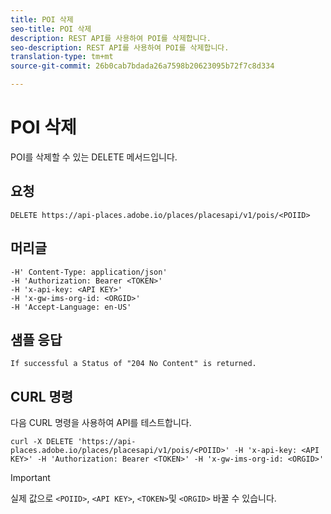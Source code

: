 ```yaml
---
title: POI 삭제
seo-title: POI 삭제
description: REST API를 사용하여 POI를 삭제합니다.
seo-description: REST API를 사용하여 POI를 삭제합니다.
translation-type: tm+mt
source-git-commit: 26b0cab7bdada26a7598b20623095b72f7c8d334

---
```



# POI 삭제

POI를 삭제할 수 있는 DELETE 메서드입니다.

## 요청

```text
DELETE https://api-places.adobe.io/places/placesapi/v1/pois/<POIID>
```

## 머리글

```text
-H' Content-Type: application/json'  
-H 'Authorization: Bearer <TOKEN>'  
-H 'x-api-key: <API KEY>'  
-H 'x-gw-ims-org-id: <ORGID>'  
-H 'Accept-Language: en-US'
```

## 샘플 응답

```text
If successful a Status of "204 No Content" is returned.
```

## CURL 명령

다음 CURL 명령을 사용하여 API를 테스트합니다.

```text
curl -X DELETE 'https://api-places.adobe.io/places/placesapi/v1/pois/<POIID>' -H 'x-api-key: <API KEY>' -H 'Authorization: Bearer <TOKEN>' -H 'x-gw-ims-org-id: <ORGID>'
```

>[!IMPORTANT]
>
>실제 값으로 `<POIID>`, `<API KEY>`, `<TOKEN>`및 `<ORGID>` 바꿀 수 있습니다.

